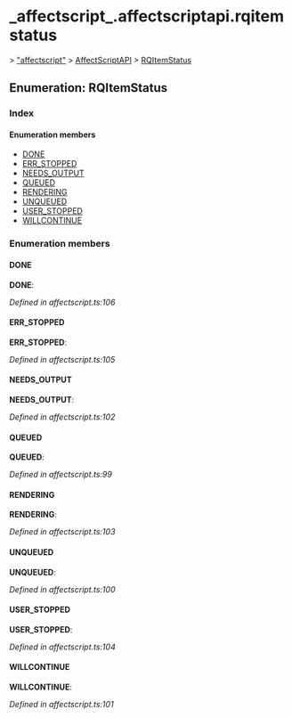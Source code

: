 # \_affectscript\_.affectscriptapi.rqitemstatus

 &gt; ["affectscript"](https://github.com/AffectScript/affectscript-docs/tree/306de14a6253b187416c39813dcd85cd8989dc14/javascript-api/기타%20그%20외%20참조%20API/modules/_affectscript_.md) &gt; [AffectScriptAPI](https://github.com/AffectScript/affectscript-docs/tree/306de14a6253b187416c39813dcd85cd8989dc14/javascript-api/기타%20그%20외%20참조%20API/modules/_affectscript_.affectscriptapi.md) &gt; [RQItemStatus](https://github.com/AffectScript/affectscript-docs/tree/306de14a6253b187416c39813dcd85cd8989dc14/_affectscript_.affectscriptapi.rqitemstatus.md)

## Enumeration: RQItemStatus

### Index

#### Enumeration members

* [DONE](_affectscript_.affectscriptapi.rqitemstatus.md#done)
* [ERR\_STOPPED](_affectscript_.affectscriptapi.rqitemstatus.md#err_stopped)
* [NEEDS\_OUTPUT](_affectscript_.affectscriptapi.rqitemstatus.md#needs_output)
* [QUEUED](_affectscript_.affectscriptapi.rqitemstatus.md#queued)
* [RENDERING](_affectscript_.affectscriptapi.rqitemstatus.md#rendering)
* [UNQUEUED](_affectscript_.affectscriptapi.rqitemstatus.md#unqueued)
* [USER\_STOPPED](_affectscript_.affectscriptapi.rqitemstatus.md#user_stopped)
* [WILLCONTINUE](_affectscript_.affectscriptapi.rqitemstatus.md#willcontinue)

### Enumeration members

#### DONE <a id="done"></a>

**DONE**:

_Defined in affectscript.ts:106_

#### ERR\_STOPPED <a id="err_stopped"></a>

**ERR\_STOPPED**:

_Defined in affectscript.ts:105_

#### NEEDS\_OUTPUT <a id="needs_output"></a>

**NEEDS\_OUTPUT**:

_Defined in affectscript.ts:102_

#### QUEUED <a id="queued"></a>

**QUEUED**:

_Defined in affectscript.ts:99_

#### RENDERING <a id="rendering"></a>

**RENDERING**:

_Defined in affectscript.ts:103_

#### UNQUEUED <a id="unqueued"></a>

**UNQUEUED**:

_Defined in affectscript.ts:100_

#### USER\_STOPPED <a id="user_stopped"></a>

**USER\_STOPPED**:

_Defined in affectscript.ts:104_

#### WILLCONTINUE <a id="willcontinue"></a>

**WILLCONTINUE**:

_Defined in affectscript.ts:101_

